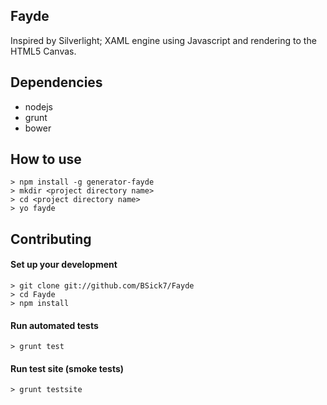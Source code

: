 ## Fayde
Inspired by Silverlight; XAML engine using Javascript and rendering to the HTML5 Canvas.

## Dependencies

* nodejs
* grunt
* bower

## How to use

    > npm install -g generator-fayde
    > mkdir <project directory name>
    > cd <project directory name>
    > yo fayde


## Contributing

#### Set up your development
    
    > git clone git://github.com/BSick7/Fayde
    > cd Fayde
    > npm install

#### Run automated tests

    > grunt test

#### Run test site (smoke tests)

    > grunt testsite
